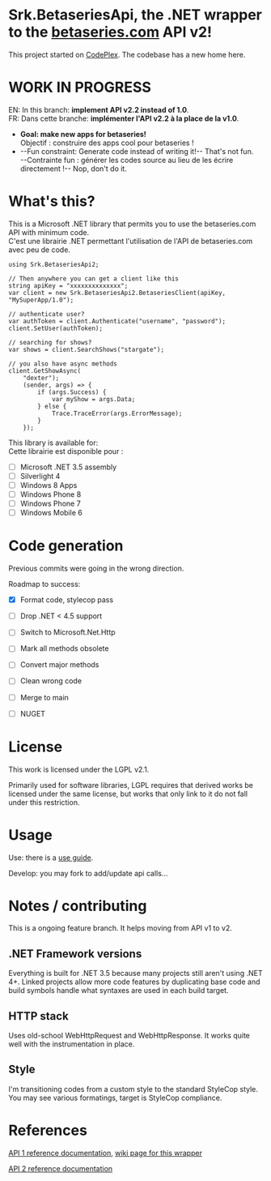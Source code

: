 Srk.BetaseriesApi, the .NET wrapper to the [betaseries.com](http://www.betaseries.com/) API v2!
========================

This project started on [CodePlex](https://betaseries.codeplex.com/). The codebase has a new home here.

WORK IN PROGRESS
============

EN: In this branch: **implement API v2.2 instead of 1.0**.  
FR: Dans cette branche: **implémenter l'API v2.2 à la place de la v1.0**.

* **Goal: make new apps for betaseries!**  
Objectif : construire des apps cool pour betaseries !
* --Fun constraint: Generate code instead of writing it!--  That's not fun.  
--Contrainte fun : générer les codes source au lieu de les écrire directement !-- Nop, don't do it.



What's this?
============

This is a Microsoft .NET library that permits you to use the betaseries.com API with minimum code.  
C'est une librairie .NET permettant l'utilisation de l'API de betaseries.com avec peu de code.

    using Srk.BetaseriesApi2;    
	
    // Then anywhere you can get a client like this
    string apiKey = "xxxxxxxxxxxxxx";
	var client = new Srk.BetaseriesApi2.BetaseriesClient(apiKey, "MySuperApp/1.0");
	
	// authenticate user?
	var authToken = client.Authenticate("username", "password");
    client.SetUser(authToken);
	
	// searching for shows?
	var shows = client.SearchShows("stargate");
	
	// you also have async methods
	client.GetShowAsync(
		"dexter");
		(sender, args) => {
		    if (args.Success) {
		        var myShow = args.Data;
		    } else {
		        Trace.TraceError(args.ErrorMessage);
		    }
		});

This library is available for:  
Cette librairie est disponible pour :

- [ ] Microsoft .NET 3.5 assembly
- [ ] Silverlight 4
- [ ] Windows 8 Apps
- [ ] Windows Phone 8
- [ ] Windows Phone 7
- [ ] Windows Mobile 6

Code generation 
============

Previous commits were going in the wrong direction.

Roadmap to success:

- [x] Format code, stylecop pass
- [ ] Drop .NET < 4.5 support
- [ ] Switch to Microsoft.Net.Http
- [ ] Mark all methods obsolete
- [ ] Convert major methods
- [ ] Clean wrong code
- [ ] Merge to main
- [ ] NUGET




License
=======

This work is licensed under the LGPL v2.1.

Primarily used for software libraries, LGPL requires that derived works be licensed under the same license, but works that only link to it do not fall under this restriction. 

Usage
========

Use: there is a [use guide](UseGuide.md).

Develop: you may fork to add/update api calls...  

Notes / contributing
========

This is a ongoing feature branch. It helps moving from API v1 to v2.

.NET Framework versions
--------------

Everything is built for .NET 3.5 because many projects still aren't using .NET 4+. Linked projects allow more code features by duplicating base code and build symbols handle what syntaxes are used in each build target.

HTTP stack 
--------------

Uses old-school WebHttpRequest and WebHttpResponse. It works quite well with the instrumentation in place.

Style
--------------

I'm transitioning codes from a custom style to the standard StyleCop style. You may see various formatings, target is StyleCop compliance.

References
============

[API 1 reference documentation](http://www.betaseries.com/wiki/Documentation), [wiki page for this wrapper](http://www.betaseries.com/wiki/Srk.BetaseriesApi)

[API 2 reference documentation](http://www.betaseries.com/api/docs)



